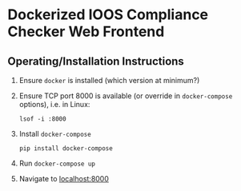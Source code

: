 # Dockerized IOOS Compliance Checker Web Frontend

## Operating/Installation Instructions

1. Ensure `docker` is installed (which version at minimum?)

2. Ensure TCP port 8000 is available (or override in `docker-compose` options),
i.e. in Linux:
   ```
   lsof -i :8000
   ```

3. Install `docker-compose`
   ```
   pip install docker-compose
   ```

4. Run `docker-compose up`

5. Navigate to [localhost:8000](localhost:8000)
